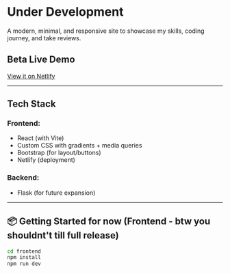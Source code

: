 # Under Development

A modern, minimal, and responsive site to showcase my skills, coding journey, and take reviews.

## Beta Live Demo

[View it on Netlify](https://lgnyash.netlify.app)


---

## Tech Stack

### Frontend:
- React (with Vite)
- Custom CSS with gradients + media queries
- Bootstrap (for layout/buttons)
- Netlify (deployment)

### Backend:
- Flask (for future expansion)

---

## 📦 Getting Started for now (Frontend - btw you shouldnt't till full release)

```bash
cd frontend
npm install
npm run dev


